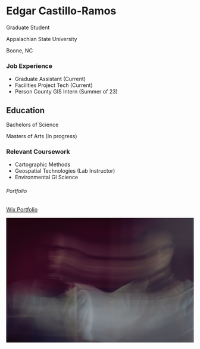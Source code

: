 # Edgar Castillo-Ramos
Graduate Student

Appalachian State University

Boone, NC

### Job Experience
* Graduate Assistant (Current)
* Facilities Project Tech (Current)
* Person County GIS Intern (Summer of 23)

## Education
Bachelors of Science

Masters of Arts (In progress)

### Relevant Coursework
* Cartographic Methods
* Geospatial Technologies (Lab Instructor)
* Environmental GI Science

###### Portfolio
[Wix Portfolio](https://edgarc1911.wixsite.com/castillo)


<img src="IMG_3482.jpg">
